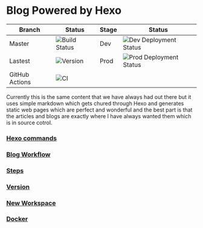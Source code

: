 # Blog Powered by Hexo

|Branch|Status|Stage|Status|
|-----|------|------|------|
|Master|![Build Status](https://donald.visualstudio.com/T3WInc/_apis/build/status/Applications/Blog?branchName=master)|Dev|![Dev Deployment Status](https://donald.vsrm.visualstudio.com/_apis/public/Release/badge/782a3910-7e8d-44b6-96e4-945daa083473/5/10)|
|Lastest|![Version](https://msdtlvm967694675.blob.core.windows.net/badges/blog.svg)|Prod|![Prod Deployment Status](https://donald.vsrm.visualstudio.com/_apis/public/Release/badge/782a3910-7e8d-44b6-96e4-945daa083473/5/11)|
|GitHub Actions| ![CI](https://github.com/T3WInc/Blog/workflows/CI/badge.svg)|


Currently this is the same content that we have always had out there but it uses simple markdown which gets chured through Hexo and generates static web pages which are perfect and wonderful and the best part 
is that the articles and blogs are exactly where I have always wanted them which is in source cotrol.

### [Hexo commands](docs/commands.md)
### [Blog Workflow](docs/workflow.md)
### [Steps](docs/steps.md)
### [Version](docs/version.md)
### [New Workspace](docs/startingnewworkspace.md)
### [Docker](docs/docker.md)
